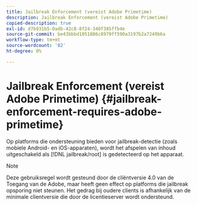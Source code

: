 ```yaml
---
title: Jailbreak Enforcement (vereist Adobe Primetime)
description: Jailbreak Enforcement (vereist Adobe Primetime)
copied-description: true
exl-id: d7b931b5-0adb-42c8-8f24-340f385ffb4e
source-git-commit: be43bbbd1051886c8979ff590a3197b2a7249b6a
workflow-type: tm+mt
source-wordcount: '82'
ht-degree: 0%

---
```


# Jailbreak Enforcement (vereist Adobe Primetime) {#jailbreak-enforcement-requires-adobe-primetime}

Op platforms die ondersteuning bieden voor jailbreak-detectie (zoals mobiele Android- en iOS-apparaten), wordt het afspelen van inhoud uitgeschakeld als [!DNL jailbreak/root] is gedetecteerd op het apparaat.

>[!NOTE]
>
>Deze gebruiksregel wordt gesteund door de cliëntversie 4.0 van de Toegang van de Adobe, maar heeft geen effect op platforms die jailbreak opsporing niet steunen. Het gedrag bij oudere clients is afhankelijk van de minimale clientversie die door de licentieserver wordt ondersteund.
